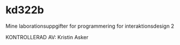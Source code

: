 kd322b
======

Mine laborationsuppgifter for programmering for interaktionsdesign 2



KONTROLLERAD AV: Kristin Asker